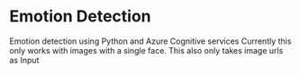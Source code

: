 # Emotion Detection
 Emotion detection using Python and Azure Cognitive services
Currently this only works with images with a single face.
This also only takes image urls as Input
